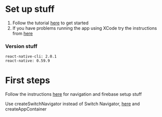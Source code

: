 # Set up stuff

1. Follow the tutorial [here](https://github.com/invertase/react-native-firebase) to get started 
2. If you have problems running the app using XCode try the instructions from [here](https://github.com/facebook/react-native/issues/24450#issuecomment-516760157)


### Version stuff
```
react-native-cli: 2.0.1
react-native: 0.59.9
```

# First steps

Follow the instructions [here](https://medium.com/@eng.sohaddader/start-with-react-native-firebase-authentication-and-realtime-database-services-466359d577c6) for navigation and firebase setup stuff

Use createSwitchNavigator instead of Switch Navigator, [here](https://medium.com/@saishaddai/react-native-undefined-is-not-a-function-evaluating-0-reactnavigation-stacknavigator-1d9979eba2e8) and createAppContainer
